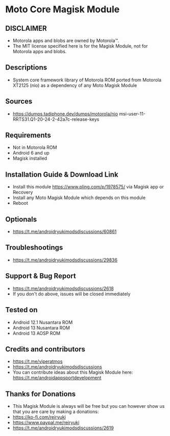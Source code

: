 # Moto Core Magisk Module

## DISCLAIMER
- Motorola apps and blobs are owned by Motorola™.
- The MIT license specified here is for the Magisk Module, not for Motorola apps and blobs.

## Descriptions
- System core framework library of Motorola ROM ported from Motorola XT2125 (nio) as a dependency of any Moto Magisk Module

## Sources
- https://dumps.tadiphone.dev/dumps/motorola/nio msi-user-11-RRTS31.Q1-20-24-2-42a7c-release-keys

## Requirements
- Not in Motorola ROM
- Android 6 and up
- Magisk installed

## Installation Guide & Download Link
- Install this module https://www.pling.com/p/1978575/ via Magisk app or Recovery
- Install any Moto Magisk Module which depends on this module
- Reboot

## Optionals
- https://t.me/androidryukimodsdiscussions/60861

## Troubleshootings
- https://t.me/androidryukimodsdiscussions/29836

## Support & Bug Report
- https://t.me/androidryukimodsdiscussions/2618
- If you don't do above, issues will be closed immediately

## Tested on
- Android 12.1 Nusantara ROM
- Android 13 Nusantara ROM
- Android 13 AOSP ROM

## Credits and contributors
- https://t.me/viperatmos
- https://t.me/androidryukimodsdiscussions
- You can contribute ideas about this Magisk Module here: https://t.me/androidappsportdevelopment

## Thanks for Donations
- This Magisk Module is always will be free but you can however show us that you are care by making a donations:
- https://ko-fi.com/reiryuki
- https://www.paypal.me/reiryuki
- https://t.me/androidryukimodsdiscussions/2619


